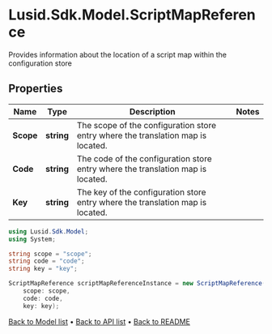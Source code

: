 # Lusid.Sdk.Model.ScriptMapReference
Provides information about the location of a script map within the configuration store

## Properties

Name | Type | Description | Notes
------------ | ------------- | ------------- | -------------
**Scope** | **string** | The scope of the configuration store entry where the translation map is located. | 
**Code** | **string** | The code of the configuration store entry where the translation map is located. | 
**Key** | **string** | The key of the configuration store entry where the translation map is located. | 

```csharp
using Lusid.Sdk.Model;
using System;

string scope = "scope";
string code = "code";
string key = "key";

ScriptMapReference scriptMapReferenceInstance = new ScriptMapReference(
    scope: scope,
    code: code,
    key: key);
```

[Back to Model list](../README.md#documentation-for-models) &#8226; [Back to API list](../README.md#documentation-for-api-endpoints) &#8226; [Back to README](../README.md)
